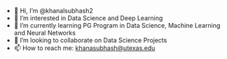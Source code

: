 - 👋 Hi, I’m @khanalsubhash2
- 👀 I’m interested in Data Science and Deep Learning
- 🌱 I’m currently learning PG Program in Data Science, Machine Learning and Neural Networks
- 💞️ I’m looking to collaborate on Data Science Projects
- 📫 How to reach me: khanasubhash@utexas.edu

<!---
khanalsubhash2/khanalsubhash2 is a ✨ special ✨ repository because its `README.md` (this file) appears on your GitHub profile.
You can click the Preview link to take a look at your changes.
--->
